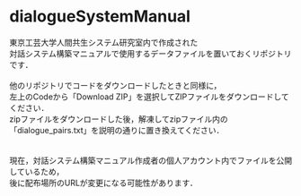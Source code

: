 # dialogueSystemManual

東京工芸大学人間共生システム研究室内で作成された<br>
対話システム構築マニュアルで使用するデータファイルを置いておくリポジトリです．<br>
<br>
他のリポジトリでコードをダウンロードしたときと同様に，<br>
左上のCodeから「Download ZIP」を選択してZIPファイルをダウンロードしてください．<br>
zipファイルをダウンロードした後，解凍してzipファイル内の「dialogue_pairs.txt」を説明の通りに置き換えてください．<br>
<br>
<br>
現在，対話システム構築マニュアル作成者の個人アカウント内でファイルを公開しているため，<br>
後に配布場所のURLが変更になる可能性があります．<br>
